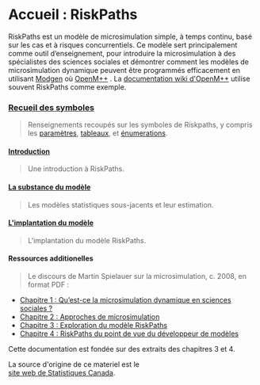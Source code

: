 # Accueil : RiskPaths

RiskPaths est un modèle de microsimulation simple, à temps continu, basé sur les cas et à risques concurrentiels.  Ce modèle sert principalement comme outil d’enseignement, pour 
introduire la microsimulation à des spécialistes des sciences sociales et démontrer comment les modèles de microsimulation dynamique peuvent être programmés efficacement en utilisant 
[Modgen](https://www.statcan.gc.ca/microsimulation/modgen/modgen-fra.htm) 
où 
[OpenM++](https://openmpp.org/) 
. 
La 
[documentation wiki d'OpenM++](https://github.com/openmpp/openmpp.github.io/wiki) 
utilise souvent RiskPaths comme exemple.


### [Recueil des symboles](#symbol-reference)
> Renseignements recoupés sur les symboles de Riskpaths, y compris les 
[paramètres](#parameter-hierarchy), 
[tableaux](#table-hierarchy), 
et 
[énumerations](#enumerations-alphabetic).


#### [Introduction](#Introduction)
> Une introduction à RiskPaths.


#### [La substance du modèle](#Substance)
> Les modèles statistiques sous-jacents et leur estimation. 
 


#### [L'implantation du modèle](#Implementation)
> L'implantation du modèle RiskPaths. 
 


#### Ressources additionelles

> Le discours de Martin Spielauer sur la microsimulation, c. 2008, en format PDF :

* [Chapitre 1 : Qu’est-ce la microsimulation dynamique en sciences sociales ?](chap1-fra.pdf)
* [Chapitre 2 : Approches de microsimulation ](chap2-fra.pdf)
* [Chapitre 3 : Exploration du modèle RiskPaths](chap3-fra.pdf)
* [Chapitre 4 : RiskPaths du point de vue du développeur de modèles](chap4-fra.pdf)

Cette documentation est fondée sur des extraits des chapitres 3 et 4.

La source d'origine de ce materiel est le  
[site web de Statistiques Canada](https://www.statcan.gc.ca/fr/microsimulation/modgen/modgen). 

